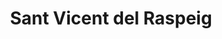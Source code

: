---
title: Sant Vicent del Raspeig
url: /sant-vicent-del-raspeig/
latitude: 38.397
longitude: -0.529
---